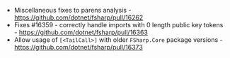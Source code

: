 - Miscellaneous fixes to parens analysis - https://github.com/dotnet/fsharp/pull/16262
- Fixes #16359 - correctly handle imports with 0 length public key tokens - https://github.com/dotnet/fsharp/pull/16363
- Allow usage of `[<TailCall>]` with older `FSharp.Core` package versions - https://github.com/dotnet/fsharp/pull/16373